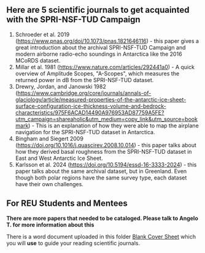 ## Here are 5 scientific journals to get acquainted with the SPRI-NSF-TUD Campaign

1) Schroeder et al. 2019 (https://www.pnas.org/doi/10.1073/pnas.1821646116) - this paper gives a great introduction about the archival SPRI-NSF-TUD Campaign and modern airborne radio-echo soundings in Antarctica like the 2016 MCoRDS dataset.
2) Millar et al. 1981 (https://www.nature.com/articles/292441a0) - A quick overview of Amplitude Scopes, "A-Scopes", which measures the returned power in dB from the SPRI-NSF-TUD dataset. 
3) Drewry, Jordan, and Janowski 1982 (https://www.cambridge.org/core/journals/annals-of-glaciology/article/measured-properties-of-the-antarctic-ice-sheet-surface-configuration-ice-thickness-volume-and-bedrock-characteristics/975F6ACAD14490A976953AD87759A5FE?utm_campaign=shareaholic&utm_medium=copy_link&utm_source=bookmark) - This is an explanation of how they were able to map the airplane navigation for the SPRI-NSF-TUD dataset in Antarctica.
4) Bingham and Siegert 2009 (https://doi.org/10.1016/j.quascirev.2008.10.014) - this paper talks about how they derived basal roughness from the SPRI-NSF-TUD dataset in East and West Antarctic Ice Sheet. 
5) Karlsson et al. 2024 (https://doi.org/10.5194/essd-16-3333-2024) - this paper talks about the same archival dataset, but in Greenland. Even though both polar regions have the same survey type, each dataset have their own challenges.

## For REU Students and Mentees
__There are more papers that needed to be cataloged. Please talk to Angelo T. for more information about this__

There is a word document uploaded in this folder [Blank Cover Sheet](BlankCoverSheet.docx) which you will __use__ to guide your reading scientific journals. 
